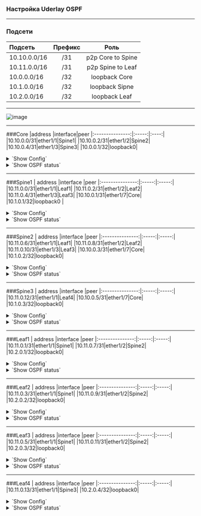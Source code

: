 ### Настройка Uderlay OSPF

---

### Подсети
| Подсеть  | Префикс  | Роль |
|:------------ |:-------:|:-------:|
|10.10.0.0/16|/31|p2p Core to Spine|
|10.11.0.0/16|/31|p2p Spine to Leaf|
|10.0.0.0/16|/32|loopback Core|
|10.1.0.0/16|/32|loopback Sipne|
|10.2.0.0/16|/32|loopback Leaf|
---
![image](https://user-images.githubusercontent.com/58727249/138097448-c7264291-f8f9-4d17-b183-f7aecfd1ae8d.png)

---

###Core
|address |interface|peer
|:---------------:|:-----:|:----:|
|10.10.0.0/31|ether1/1|Spine1|
|10.10.0.2/31|ether1/2|Spine2|
|10.10.0.4/31|ether1/3|Spine3|
|10.0.0.1/32|loopback0|
<details>
  <summary>`Show Config`</summary>
<pre><code>
router ospf 1
 router-id 10.0.0.1
 passive-interface default
 no passive-interface Ethernet0/1
 no passive-interface Ethernet0/2
 no passive-interface Ethernet0/3
!
interface Loopback0
 ip address 10.0.0.1 255.255.255.255
 ip ospf 1 area 0
!
interface Ethernet0/1
 description Spine1
 ip address 10.10.0.0 255.255.255.254
 ip ospf network point-to-point
 ip ospf bfd
 ip ospf 1 area 0
!
interface Ethernet0/2
 description Spine2
 ip address 10.10.0.2 255.255.255.254
 ip ospf network point-to-point
 ip ospf bfd
 ip ospf 1 area 0
!
interface Ethernet0/3
 description Spine3
 ip address 10.10.0.4 255.255.255.254
 ip ospf network point-to-point
 ip ospf bfd
 ip ospf 1 area 0
!
</code></pre>
</details>

<details>
  <summary>`Show OSPF status`</summary>
<pre><code>
Core#sh ip ospf interface brief
Interface    PID   Area            IP Address/Mask    Cost  State Nbrs F/C
Lo0          1     0               10.0.0.1/32        1     LOOP  0/0
Et0/3        1     0               10.10.0.4/31       10    P2P   1/1
Et0/2        1     0               10.10.0.2/31       10    P2P   1/1
Et0/1        1     0               10.10.0.0/31       10    P2P   1/1
</code></pre>
<pre><code>
Core#sh ip ospf neighbor
Neighbor ID     Pri   State           Dead Time   Address         Interface
10.1.0.3          0   FULL/  -        00:00:39    10.10.0.5       Ethernet0/3
10.1.0.2          0   FULL/  -        00:00:36    10.10.0.3       Ethernet0/2
10.1.0.1          0   FULL/  -        00:00:32    10.10.0.1       Ethernet0/1
</code></pre>
<pre><code>
Core#sh ip ospf database
            OSPF Router with ID (10.0.0.1) (Process ID 1)
                Router Link States (Area 0)
Link ID         ADV Router      Age         Seq#       Checksum Link count
10.0.0.1        10.0.0.1        155         0x80000013 0x00A31C 7
10.1.0.1        10.1.0.1        781         0x80000013 0x003E3F 9
10.1.0.2        10.1.0.2        631         0x80000015 0x00EB64 9
10.1.0.3        10.1.0.3        578         0x80000015 0x002486 5
10.2.0.1        10.2.0.1        1058        0x80000009 0x00626A 5
10.2.0.2        10.2.0.2        949         0x8000000A 0x007B45 5
10.2.0.3        10.2.0.3        924         0x80000009 0x00981E 5
10.2.0.4        10.2.0.4        575         0x80000009 0x0082D8 3
</code></pre>
</details>

---

###Spine1
 | address |interface |peer
|:---------------:|:-----:|:-----:|
|10.11.0.0/31|ether1/1|Leaf1|
|10.11.0.2/31|ether1/2|Leaf2|
|10.11.0.4/31|ether1/3|Leaf3|
|10.10.0.1/31|ether1/7|Core|
|10.1.0.1/32|loopback0 |
<details>
  <summary>`Show Config`</summary>
<pre><code>
feature ospf
feature bfd
router ospf 1
  router-id 10.1.0.1
  passive-interface default
!
interface Loopback0
 ip address 10.1.0.1 255.255.255.255
 ip router ospf 1 area 0.0.0.0
!
interface Ethernet1/1
 description Leaf1
 ip address 10.11.0.0 255.255.255.254
 ip ospf network point-to-point
 no ip ospf passive-interface
 ip router ospf 1 area 0.0.0.0
 ip ospf bfd
!
interface Ethernet1/2
 description Leaf2
 ip address 10.11.0.2 255.255.255.254
 ip ospf network point-to-point
 no ip ospf passive-interface
 ip router ospf 1 area 0.0.0.0
 ip ospf bfd
!
interface Ethernet1/3
 description Leaf3
 ip address 10.11.0.4 255.255.255.254
 ip ospf network point-to-point
 no ip ospf passive-interface
 ip router ospf 1 area 0.0.0.0
 ip ospf bfd
!
interface Ethernet0/7
 description Core
 ip address 10.10.0.1 255.255.255.254
 ip ospf network point-to-point
 no ip ospf passive-interface
 ip router ospf 1 area 0.0.0.0
 ip ospf bfd
!
</code></pre>
</details>

<details>
  <summary>`Show OSPF status`</summary>
<pre><code>
Spine1# sh ip ospf interface brief
 OSPF Process ID 1 VRF default
 Total number of interface: 5
 Interface               ID     Area            Cost   State    Neighbors Status
 Eth1/1                  1      0.0.0.0         40     P2P      1         up  
 Eth1/2                  2      0.0.0.0         40     P2P      1         up  
 Eth1/3                  3      0.0.0.0         40     P2P      1         up  
 Eth1/7                  4      0.0.0.0         40     P2P      1         up  
 Lo0                     5      0.0.0.0         1      LOOPBACK 0         up  
</code></pre>
<pre><code>
Spine1# sh ip ospf neighbor
 OSPF Process ID 1 VRF default
 Total number of neighbors: 4
 Neighbor ID     Pri State            Up Time  Address         Interface
 10.2.0.1          1 FULL/ -          01:55:44 10.11.0.1       Eth1/1 
 10.2.0.2          1 FULL/ -          01:53:47 10.11.0.3       Eth1/2 
 10.2.0.3          1 FULL/ -          01:53:23 10.11.0.5       Eth1/3 
 10.0.0.1          1 FULL/ -          01:21:24 10.10.0.0       Eth1/7 
</code></pre>
<pre><code>
Spine1# sh ip ospf database
        OSPF Router with ID (10.1.0.1) (Process ID 1 VRF default)
                Router Link States (Area 0.0.0.0)
Link ID         ADV Router      Age        Seq#       Checksum Link Count
10.0.0.1        10.0.0.1        583        0x80000013 0xa31c   7   
10.1.0.1        10.1.0.1        1208       0x80000013 0x3e3f   9   
10.1.0.2        10.1.0.2        1059       0x80000015 0xeb64   9   
10.1.0.3        10.1.0.3        1006       0x80000015 0x2486   5   
10.2.0.1        10.2.0.1        1484       0x80000009 0x626a   5   
10.2.0.2        10.2.0.2        1376       0x8000000a 0x7b45   5   
10.2.0.3        10.2.0.3        1351       0x80000009 0x981e   5   
10.2.0.4        10.2.0.4        1003       0x80000009 0x82d8   3   
</code></pre>
</details>

---

###Spine2
 |  address |interface |peer
|:---------------:|:-----:|:-----:|
|10.11.0.6/31|ether1/1|Leaf1|
|10.11.0.8/31|ether1/2|Leaf2|
|10.11.0.10/31|ether1/3|Leaf3|
|10.10.0.3/31|ether1/7|Core|
|10.1.0.2/32|loopback0|
<details>
  <summary>`Show Config`</summary>
<pre><code>
feature ospf
feature bfd
router ospf 1
  router-id 10.1.0.2
  passive-interface default
!
interface Loopback0
 ip address 10.1.0.2 255.255.255.255
 ip router ospf 1 area 0.0.0.0
!
interface Ethernet1/1
 description Leaf1
 ip address 10.11.0.6 255.255.255.254
 ip ospf network point-to-point
 no ip ospf passive-interface
 ip router ospf 1 area 0.0.0.0
 ip ospf bfd
!
interface Ethernet1/2
 description Leaf2
 ip address 10.11.0.8 255.255.255.254
 ip ospf network point-to-point
 no ip ospf passive-interface
 ip router ospf 1 area 0.0.0.0
 ip ospf bfd
!
interface Ethernet1/3
 description Leaf3
 ip address 10.11.0.10 255.255.255.254
 ip ospf network point-to-point
 no ip ospf passive-interface
 ip router ospf 1 area 0.0.0.0
 ip ospf bfd
!
interface Ethernet1/7
 description Core
 ip address 10.10.0.3 255.255.255.254
 ip ospf network point-to-point
 no ip ospf passive-interface
 ip router ospf 1 area 0.0.0.0
 ip ospf bfd
!
</code></pre>
</details>
  
<details>
  <summary>`Show OSPF status`</summary>
<pre><code>
Spine2# sh ip ospf interface brief
 OSPF Process ID 1 VRF default
 Total number of interface: 5
 Interface               ID     Area            Cost   State    Neighbors Status
 Eth1/1                  1      0.0.0.0         40     P2P      1         up  
 Eth1/2                  2      0.0.0.0         40     P2P      1         up  
 Eth1/3                  3      0.0.0.0         40     P2P      1         up  
 Eth1/7                  4      0.0.0.0         40     P2P      1         up  
 Lo0                     5      0.0.0.0         1      LOOPBACK 0         up  
</code></pre>
<pre><code>
Spine2# sh ip ospf neighbor
 OSPF Process ID 1 VRF default
 Total number of neighbors: 4
 Neighbor ID     Pri State            Up Time  Address         Interface
 10.2.0.1          1 FULL/ -          02:12:05 10.11.0.7       Eth1/1 
 10.2.0.2          1 FULL/ -          02:10:13 10.11.0.9       Eth1/2 
 10.2.0.3          1 FULL/ -          02:09:55 10.11.0.11      Eth1/3 
 10.0.0.1          1 FULL/ -          01:37:48 10.10.0.2       Eth1/7 
</code></pre>
<pre><code>
Spine2# sh ip ospf database
        OSPF Router with ID (10.1.0.2) (Process ID 1 VRF default)
                Router Link States (Area 0.0.0.0)
Link ID         ADV Router      Age        Seq#       Checksum Link Count
10.0.0.1        10.0.0.1        1570       0x80000013 0xa31c   7   
10.1.0.1        10.1.0.1        376        0x80000014 0x3c40   9   
10.1.0.2        10.1.0.2        223        0x80000016 0xe965   9   
10.1.0.3        10.1.0.3        172        0x80000016 0x2287   5   
10.2.0.1        10.2.0.1        650        0x8000000a 0x606b   5   
10.2.0.2        10.2.0.2        542        0x8000000b 0x7946   5   
10.2.0.3        10.2.0.3        517        0x8000000a 0x961f   5   
10.2.0.4        10.2.0.4        169        0x8000000a 0x80d9   3   
</code></pre>
</details>

---

###Spine3
 |  address |interface |peer
|:---------------:|:-----:|:-----:|
|10.11.0.12/31|ether1/1|Leaf4|
|10.10.0.5/31|ether1/7|Core|
|10.1.0.3/32|loopback0|
<details>
  <summary>`Show Config`</summary>
<pre><code>
feature ospf
feature bfd
router ospf 1
  router-id 10.1.0.3
  passive-interface default
!
interface Loopback0
 ip address 10.1.0.3 255.255.255.255
 ip router ospf 1 area 0.0.0.0
!
interface Ethernet1/1
 description Leaf4
 ip address 10.11.0.12 255.255.255.254
 ip ospf network point-to-point
 no ip ospf passive-interface
 ip router ospf 1 area 0.0.0.0
 ip ospf bfd
!
interface Ethernet1/7
 description Core
 ip address 10.10.0.5 255.255.255.254
 ip ospf network point-to-point
 no ip ospf passive-interface
 ip router ospf 1 area 0.0.0.0
 ip ospf bfd
!
</code></pre>
</details>

</details>

<details>
  <summary>`Show OSPF status`</summary>
<pre><code>
Spine3# sh ip ospf interface brief
 OSPF Process ID 1 VRF default
 Total number of interface: 3
 Interface               ID     Area            Cost   State    Neighbors Status
 Eth1/1                  2      0.0.0.0         40     P2P      1         up  
 Eth1/7                  3      0.0.0.0         40     P2P      1         up  
 Lo0                     1      0.0.0.0         1      LOOPBACK 0         up 
</code></pre>
<pre><code> 
sh ip ospf database
Spine3# sh ip ospf neighbor
 OSPF Process ID 1 VRF default
 Total number of neighbors: 2
 Neighbor ID     Pri State            Up Time  Address         Interface
 10.2.0.4          1 FULL/ -          01:22:09 10.11.0.13      Eth1/1 
 10.0.0.1          1 FULL/ -          01:22:11 10.10.0.4       Eth1/7 
</code></pre>
<pre><code>
switch# sh ip ospf database
        OSPF Router with ID (10.1.0.3) (Process ID 1 VRF default)
                Router Link States (Area 0.0.0.0)
Link ID         ADV Router      Age        Seq#       Checksum Link Count
10.0.0.1        10.0.0.1        872        0x80000013 0xa31c   7   
10.1.0.1        10.1.0.1        1498       0x80000013 0x3e3f   9   
10.1.0.2        10.1.0.2        1348       0x80000015 0xeb64   9   
10.1.0.3        10.1.0.3        1292       0x80000015 0x2486   5   
10.2.0.1        10.2.0.1        1775       0x80000009 0x626a   5   
10.2.0.2        10.2.0.2        1666       0x8000000a 0x7b45   5   
10.2.0.3        10.2.0.3        1641       0x80000009 0x981e   5   
10.2.0.4        10.2.0.4        1290       0x80000009 0x82d8   3 
</code></pre>
</details>

---

###Leaf1
 |  address |interface |peer
|:---------------:|:-----:|:-----:|
|10.11.0.1/31|ether1/1|Spine1|
|10.11.0.7/31|ether1/2|Spine2|
|10.2.0.1/32|loopback0|
<details>
  <summary>`Show Config`</summary>
<pre><code>
feature ospf
feature bfd
router ospf 1
  router-id 10.2.0.1
  passive-interface default
!
interface Loopback0
 ip address 10.2.0.1 255.255.255.255
 ip router ospf 1 area 0.0.0.0
!
interface Ethernet1/1
 description Spine1
 ip address 10.11.0.1 255.255.255.254
 ip ospf network point-to-point
 no ip ospf passive-interface
 ip router ospf 1 area 0.0.0.0
 ip ospf bfd
!
interface Ethernet1/2
 description Spine2
 ip address 10.11.0.7 255.255.255.254
 ip ospf network point-to-point
 no ip ospf passive-interface
 ip router ospf 1 area 0.0.0.0
 ip ospf bfd
!
</code></pre>
</details>

<details>
  <summary>`Show OSPF status`</summary>
<pre><code>
Leaf1# sh ip ospf interface brief
 OSPF Process ID 1 VRF default
 Total number of interface: 3
 Interface               ID     Area            Cost   State    Neighbors Status
 Eth1/1                  1      0.0.0.0         40     P2P      1         up  
 Eth1/2                  2      0.0.0.0         40     P2P      1         up  
 Lo0                     3      0.0.0.0         1      LOOPBACK 0         up  
</code></pre>
<pre><code>
Leaf1# sh ip ospf neighbor
 OSPF Process ID 1 VRF default
 Total number of neighbors: 2
 Neighbor ID     Pri State            Up Time  Address         Interface
 10.1.0.1          1 FULL/ -          02:00:44 10.11.0.0       Eth1/1 
 10.1.0.2          1 FULL/ -          02:00:38 10.11.0.6       Eth1/2 
</code></pre>
<pre><code>
Leaf1# sh ip ospf database
        OSPF Router with ID (10.2.0.1) (Process ID 1 VRF default)
                Router Link States (Area 0.0.0.0)
Link ID         ADV Router      Age        Seq#       Checksum Link Count
10.0.0.1        10.0.0.1        884        0x80000013 0xa31c   7   
10.1.0.1        10.1.0.1        1508       0x80000013 0x3e3f   9   
10.1.0.2        10.1.0.2        1358       0x80000015 0xeb64   9   
10.1.0.3        10.1.0.3        1307       0x80000015 0x2486   5   
10.2.0.1        10.2.0.1        1783       0x80000009 0x626a   5   
10.2.0.2        10.2.0.2        1676       0x8000000a 0x7b45   5   
10.2.0.3        10.2.0.3        1651       0x80000009 0x981e   5   
10.2.0.4        10.2.0.4        1304       0x80000009 0x82d8   3 
</code></pre>
</details>

---

###Leaf2
 |  address |interface |peer
|:---------------:|:-----:|:-----:|
|10.11.0.3/31|ether1/1|Spine1|
|10.11.0.9/31|ether1/2|Spine2|
|10.2.0.2/32|loopback0|
<details>
  <summary>`Show Config`</summary>
<pre><code>
feature ospf
feature bfd
router ospf 1
  router-id 10.2.0.2
  passive-interface default
!
interface Loopback0
 ip address 10.2.0.2 255.255.255.255
 ip router ospf 1 area 0.0.0.0
!
interface Ethernet1/1
 description Spine1
 ip address 10.11.0.3 255.255.255.254
 ip ospf network point-to-point
 no ip ospf passive-interface
 ip router ospf 1 area 0.0.0.0
 ip ospf bfd
!
interface Ethernet1/2
 description Spine2
 ip address 10.11.0.9 255.255.255.254
 ip ospf network point-to-point
 no ip ospf passive-interface
 ip router ospf 1 area 0.0.0.0
 ip ospf bfd
!
</code></pre>
</details>

<details>
  <summary>`Show OSPF status`</summary>
<pre><code>
Leaf2# sh ip ospf interface brief
 OSPF Process ID 1 VRF default
 Total number of interface: 3
 Interface               ID     Area            Cost   State    Neighbors Status
 Eth1/1                  1      0.0.0.0         40     P2P      1         up  
 Eth1/2                  2      0.0.0.0         40     P2P      1         up  
 Lo0                     3      0.0.0.0         1      LOOPBACK 0         up 
</code></pre>
<pre><code> 
Leaf2# sh ip ospf neighbor
 OSPF Process ID 1 VRF default
 Total number of neighbors: 2
 Neighbor ID     Pri State            Up Time  Address         Interface
 10.1.0.1          1 FULL/ -          02:03:26 10.11.0.2       Eth1/1 
 10.1.0.2          1 FULL/ -          02:03:25 10.11.0.8       Eth1/2 
</code></pre>
<pre><code>
Leaf2# sh ip ospf database
        OSPF Router with ID (10.2.0.2) (Process ID 1 VRF default)
                Router Link States (Area 0.0.0.0)
Link ID         ADV Router      Age        Seq#       Checksum Link Count
10.0.0.1        10.0.0.1        1162       0x80000013 0xa31c   7   
10.1.0.1        10.1.0.1        1787       0x80000013 0x3e3f   9   
10.1.0.2        10.1.0.2        1636       0x80000015 0xeb64   9   
10.1.0.3        10.1.0.3        1585       0x80000015 0x2486   5   
10.2.0.1        10.2.0.1        243        0x8000000a 0x606b   5   
10.2.0.2        10.2.0.2        132        0x8000000b 0x7946   5   
10.2.0.3        10.2.0.3        109        0x8000000a 0x961f   5   
10.2.0.4        10.2.0.4        1582       0x80000009 0x82d8   3  
</code></pre>
</details>

---

###Leaf3
 |  address |interface |peer
|:---------------:|:-----:|:-----:|
|10.11.0.5/31|ether1/1|Spine1|
|10.11.0.11/31|ether1/2|Spine2|
|10.2.0.3/32|loopback0|
<details>
  <summary>`Show Config`</summary>
<pre><code>
feature ospf
feature bfd
router ospf 1
  router-id 10.2.0.3
  passive-interface default
!
interface Loopback0
 ip address 10.2.0.3 255.255.255.255
 ip router ospf 1 area 0.0.0.0
!
interface Ethernet1/1
 description Spine1
 ip address 10.11.0.5 255.255.255.254
 ip ospf network point-to-point
 no ip ospf passive-interface
 ip router ospf 1 area 0.0.0.0
 ip ospf bfd
!
interface Ethernet1/2
 description Spine2
 ip address 10.11.0.11 255.255.255.254
 ip ospf network point-to-point
 no ip ospf passive-interface
 ip router ospf 1 area 0.0.0.0
 ip ospf bfd
!
</code></pre>
</details>

<details>
  <summary>`Show OSPF status`</summary>
<pre><code>
Leaf3# sh ip ospf interface brief
 OSPF Process ID 1 VRF default
 Total number of interface: 3
 Interface               ID     Area            Cost   State    Neighbors Status
 Eth1/1                  1      0.0.0.0         40     P2P      1         up  
 Eth1/2                  2      0.0.0.0         40     P2P      1         up  
 Lo0                     3      0.0.0.0         1      LOOPBACK 0         up  
</code></pre>
<pre><code>
Leaf3# sh ip ospf neighbor
sh ip ospf database
 OSPF Process ID 1 VRF default
 Total number of neighbors: 2
 Neighbor ID     Pri State            Up Time  Address         Interface
 10.1.0.1          1 FULL/ -          01:58:44 10.11.0.4       Eth1/1 
 10.1.0.2          1 FULL/ -          01:58:49 10.11.0.10      Eth1/2 
</code></pre>
<pre><code>
Leaf3# sh ip ospf database
        OSPF Router with ID (10.2.0.3) (Process ID 1 VRF default)
                Router Link States (Area 0.0.0.0)
Link ID         ADV Router      Age        Seq#       Checksum Link Count
10.0.0.1        10.0.0.1        905        0x80000013 0xa31c   7   
10.1.0.1        10.1.0.1        1529       0x80000013 0x3e3f   9   
10.1.0.2        10.1.0.2        1378       0x80000015 0xeb64   9   
10.1.0.3        10.1.0.3        1327       0x80000015 0x2486   5   
10.2.0.1        10.2.0.1        1806       0x80000009 0x626a   5   
10.2.0.2        10.2.0.2        1697       0x8000000a 0x7b45   5   
10.2.0.3        10.2.0.3        1670       0x80000009 0x981e   5   
10.2.0.4        10.2.0.4        1324       0x80000009 0x82d8   3   
</code></pre>
</details>

---

###Leaf4
 |  address |interface |peer
|:---------------:|:-----:|:-----:|
|10.11.0.13/31|ether1/1|Spine3|
|10.2.0.4/32|loopback0|
<details>
  <summary>`Show Config`</summary>
<pre><code>
feature ospf
feature bfd
router ospf 1
  router-id 10.2.0.4
  passive-interface default
!
interface Loopback0
 ip address 10.2.0.4 255.255.255.255
 ip router ospf 1 area 0.0.0.0
!
interface Ethernet1/1
 description Spine3
 ip address 10.11.0.13 255.255.255.254
 ip ospf network point-to-point
 no ip ospf passive-interface
 ip router ospf 1 area 0.0.0.0
 ip ospf bfd
!
</code></pre>
</details>

<details>
  <summary>`Show OSPF status`</summary>
<pre><code>
Leaf4# sh ip ospf interface brief
 OSPF Process ID 1 VRF default
 Total number of interface: 2
 Interface               ID     Area            Cost   State    Neighbors Status
 Eth1/1                  2      0.0.0.0         40     P2P      1         up  
 Lo0                     1      0.0.0.0         1      LOOPBACK 0         up  
</code></pre>
<pre><code>
Leaf4# sh ip ospf neighbor
 OSPF Process ID 1 VRF default
 Total number of neighbors: 1
 Neighbor ID     Pri State            Up Time  Address         Interface
 10.1.0.3          1 FULL/ -          01:29:06 10.11.0.12      Eth1/1 
</code></pre>
<pre><code>
Leaf4# sh ip ospf database
        OSPF Router with ID (10.2.0.4) (Process ID 1 VRF default)
                Router Link States (Area 0.0.0.0)
Link ID         ADV Router      Age        Seq#       Checksum Link Count
10.0.0.1        10.0.0.1        1290       0x80000013 0xa31c   7   
10.1.0.1        10.1.0.1        95         0x80000014 0x3c40   9   
10.1.0.2        10.1.0.2        1765       0x80000015 0xeb64   9   
10.1.0.3        10.1.0.3        1710       0x80000015 0x2486   5   
10.2.0.1        10.2.0.1        372        0x8000000a 0x606b   5   
10.2.0.2        10.2.0.2        263        0x8000000b 0x7946   5   
10.2.0.3        10.2.0.3        238        0x8000000a 0x961f   5   
10.2.0.4        10.2.0.4        1705       0x80000009 0x82d8   3   
</code></pre>
</details>